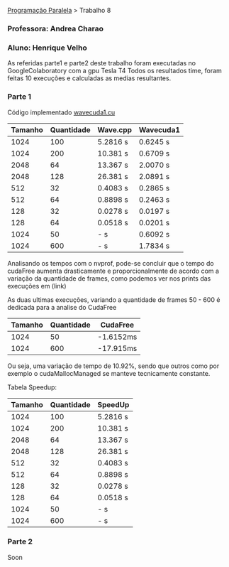 [Programação Paralela](https://github.com/AndreaInfUFSM/elc139-2019a) > Trabalho 8


### Professora: Andrea Charao
### Aluno: Henrique Velho

As referidas parte1 e parte2 deste trabalho foram executadas no GoogleColaboratory com a gpu Tesla T4
Todos os resultados time, foram feitas 10 execuções e calculadas as medias resultantes.

### Parte 1

Código implementado [wavecuda1.cu](wavecuda1.cu)

| Tamanho	    | Quantidade    | Wave.cpp      | Wavecuda1     |
|-------------  |------------   |-----------    |-----------    |
| 1024          | 100           | 5.2816 s      | 0.6245 s      |
| 1024          | 200           | 10.381 s      | 0.6709 s      |
| 2048          | 64            | 13.367 s      | 2.0070 s      |
| 2048          | 128           | 26.381 s      | 2.0891 s      |
| 512           | 32            | 0.4083 s      | 0.2865 s      |
| 512           | 64            | 0.8898 s      | 0.2463 s      |
| 128           | 32            | 0.0278 s      | 0.0197 s      |
| 128           | 64            | 0.0518 s      | 0.0201 s      |
| 1024          | 50            | -      s      | 0.6092 s      |
| 1024          | 600           | -      s      | 1.7834 s      |

Analisando os tempos com o nvprof, pode-se concluir que o tempo do cudaFree aumenta drasticamente e proporcionalmente de acordo com a variação da quantidade de frames,
como podemos ver nos prints das execuções em (link)

As duas ultimas execuções, variando a quantidade de frames 50 - 600 é dedicada para a analise do CudaFree


| Tamanho	    | Quantidade    | CudaFree      |
|-------------  |------------   |-----------    |
| 1024          | 50            | -1.6152ms     |
| 1024          | 600           | -17.915ms     |


Ou seja, uma variação de tempo de 10.92%, sendo que outros como por exemplo o cudaMallocManaged se manteve tecnicamente constante.

Tabela Speedup:

| Tamanho	    | Quantidade    | SpeedUp       |
|-------------  |------------   |-----------    |
| 1024          | 100           | 5.2816 s      |
| 1024          | 200           | 10.381 s      |
| 2048          | 64            | 13.367 s      |
| 2048          | 128           | 26.381 s      |
| 512           | 32            | 0.4083 s      |
| 512           | 64            | 0.8898 s      |
| 128           | 32            | 0.0278 s      |
| 128           | 64            | 0.0518 s      |
| 1024          | 50            | -      s      |
| 1024          | 600           | -      s      |



### Parte 2

Soon

